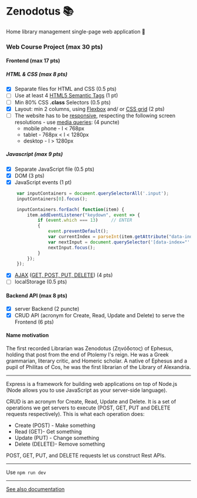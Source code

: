 # Zenodotus :books:
Home library management single-page web application :book:

### Web Course Project (max 30 pts)

#### Frontend (max 17 pts)

##### HTML & CSS (max 8 pts)

- [x] Separate files for HTML and CSS (0.5 pts)
- [ ] Use at least 4 [HTML5 Semantic Tags](https://www.w3schools.com/html/html5_semantic_elements.asp) (1 pt)
- [ ] Min 80% CSS **.class** Selectors (0.5 pts)
- [x] Layout: min 2 columns, using [Flexbox](https://css-tricks.com/snippets/css/a-guide-to-flexbox/) and/ or [CSS grid](https://css-tricks.com/snippets/css/complete-guide-grid/) (2 pts)
- [ ] The website has to be [responsive](https://www.w3schools.com/html/html_responsive.asp), respecting the following screen resolutions - use [media queries](https://www.uxpin.com/studio/blog/media-queries-responsive-web-design/): (4 puncte)
  - mobile phone - l < 768px
  - tablet - 768px < l < 1280px
  - desktop - l > 1280px

##### Javascript (max 9 pts)

- [x] Separate JavaScript file (0.5 pts)
- [x] DOM (3 pts)
- [x] JavaScript events (1 pt)
```javascript
    var inputContainers = document.querySelectorAll('.input');
    inputContainers[0].focus();

    inputContainers.forEach( function(item) {
        item.addEventListener("keydown", event => {
            if (event.which === 13)     // ENTER
            {       
                event.preventDefault();
                var currentIndex = parseInt(item.getAttribute("data-index"));
                var nextInput = document.querySelector('[data-index="' + (currentIndex + 1).toString() + '"]');
                nextInput.focus();
            }
        });
    });
```
- [x] [AJAX](https://www.w3schools.com/xml/ajax_intro.asp) ([GET, POST, PUT, DELETE](http://www.restapitutorial.com/lessons/httpmethods.html)) (4 pts)
- [ ] localStorage (0.5 pts)

#### Backend API (max 8 pts)

- [x] server Backend (2 puncte)
- [x] CRUD API (acronym for Create, Read, Update and Delete) to serve the Frontend (6 pts)

#### Name motivation
The first recorded Librarian was Zenodotus (Ζηνόδοτος) of Ephesus, holding that post from the end of Ptolemy I's reign. He was a Greek grammarian, literary critic, and Homeric scholar. A native of Ephesus and a pupil of Philitas of Cos, he was the first librarian of the Library of Alexandria.

----------

Express is a framework for building web applications on top of Node.js (Node allows you to use JavaScript as your server-side language).

CRUD is an acronym for Create, Read, Update and Delete. It is a set of operations we get servers to execute (POST, GET, PUT and DELETE requests respectively). This is what each operation does:

  - Create (POST) - Make something
  - Read (GET)- Get something
  - Update (PUT) - Change something
  - Delete (DELETE)- Remove something

POST, GET, PUT, and DELETE requests let us construct Rest APIs.

---
Use `npm run dev`

---

[See also documentation](documentation.md)